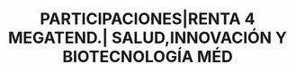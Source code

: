 ---
layout: asset
title: PARTICIPACIONES|RENTA 4 MEGATEND.| SALUD,INNOVACIÓN Y BIOTECNOLOGÍA MÉD
isin: ES0173130040
---